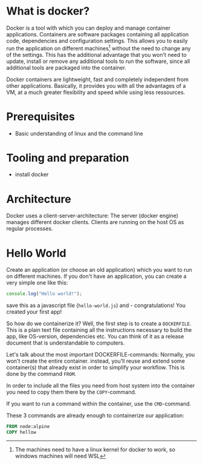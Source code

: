 # What is docker?
Docker is a tool with which you can deploy and manage container applications. Containers are software packages containing all application code, dependencies and configuration settings. This allows you to easily run the application on different machines[^1] without the need to change any of the settings. This has the additional advantage that you won't need to update, install or remove any additional tools to run the software, since all additional tools are packaged into the container. 

Docker containers are lightweight, fast and completely independent from other applications. Basically, it provides you with all the advantages of a VM, at a much greater flexibility and speed while using less ressources.

[^1]: The machines need to have a linux kernel for docker to work, so windows machines will need WSL
# Prerequisites
- Basic understanding of linux and the command line
# Tooling and preparation
- install docker
# Architecture
Docker uses a client-server-architecture: The server (docker engine) manages different docker clients. Clients are running on the host OS as regular processes.
# Hello World
Create an application (or choose an old application) which you want to run on different machines. If you don't have an application, you can create a very simple one like this:
```js
console.log("Hello world!");
```
save this as a javascript file (`hello-world.js`) and - congratulations! You created your first app!

So how do we containerize it? Well, the first step is to create a `DOCKERFILE`. This is a plain text file containing all the instructions necessary to build the app, like OS-version, dependencies etc. You can think of it as a release document that is understandable to computers.

Let's talk about the most important DOCKERFILE-commands:
Normally, you won't create the entire container. instead, you'll reuse and extend some container(s) that already exist in order to simplify your workflow. This is done by the command `FROM`.

In order to include all the files you need from host system into the container you need to copy them there by the `COPY`-command.

If you want to run a command within the container, use the `CMD`-command.

These 3 commands are already enough to containerize our application:
```DOCKERFILE
FROM node:alpine 
COPY hellow
```